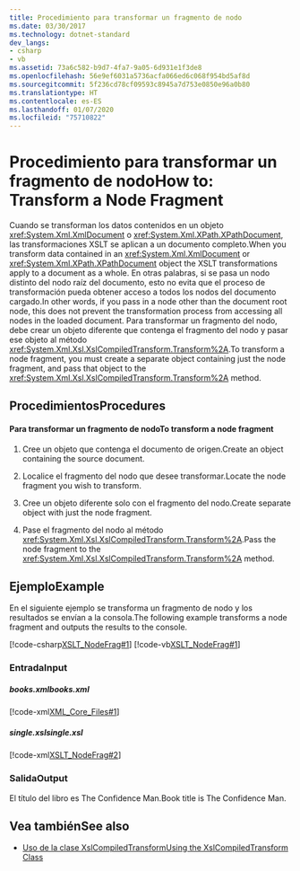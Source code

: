 ```yaml
---
title: Procedimiento para transformar un fragmento de nodo
ms.date: 03/30/2017
ms.technology: dotnet-standard
dev_langs:
- csharp
- vb
ms.assetid: 73a6c582-b9d7-4fa7-9a05-6d931e1f3de8
ms.openlocfilehash: 56e9ef6031a5736acfa066ed6c068f954bd5af8d
ms.sourcegitcommit: 5f236cd78cf09593c8945a7d753e0850e96a0b80
ms.translationtype: HT
ms.contentlocale: es-ES
ms.lasthandoff: 01/07/2020
ms.locfileid: "75710822"
---
```

# <a name="how-to-transform-a-node-fragment"></a><span data-ttu-id="44743-102">Procedimiento para transformar un fragmento de nodo</span><span class="sxs-lookup"><span data-stu-id="44743-102">How to: Transform a Node Fragment</span></span>
<span data-ttu-id="44743-103">Cuando se transforman los datos contenidos en un objeto <xref:System.Xml.XmlDocument> o <xref:System.Xml.XPath.XPathDocument>, las transformaciones XSLT se aplican a un documento completo.</span><span class="sxs-lookup"><span data-stu-id="44743-103">When you transform data contained in an <xref:System.Xml.XmlDocument> or <xref:System.Xml.XPath.XPathDocument> object the XSLT transformations apply to a document as a whole.</span></span> <span data-ttu-id="44743-104">En otras palabras, si se pasa un nodo distinto del nodo raíz del documento, esto no evita que el proceso de transformación pueda obtener acceso a todos los nodos del documento cargado.</span><span class="sxs-lookup"><span data-stu-id="44743-104">In other words, if you pass in a node other than the document root node, this does not prevent the transformation process from accessing all nodes in the loaded document.</span></span> <span data-ttu-id="44743-105">Para transformar un fragmento del nodo, debe crear un objeto diferente que contenga el fragmento del nodo y pasar ese objeto al método <xref:System.Xml.Xsl.XslCompiledTransform.Transform%2A>.</span><span class="sxs-lookup"><span data-stu-id="44743-105">To transform a node fragment, you must create a separate object containing just the node fragment, and pass that object to the <xref:System.Xml.Xsl.XslCompiledTransform.Transform%2A> method.</span></span>  
  
## <a name="procedures"></a><span data-ttu-id="44743-106">Procedimientos</span><span class="sxs-lookup"><span data-stu-id="44743-106">Procedures</span></span>  
  
#### <a name="to-transform-a-node-fragment"></a><span data-ttu-id="44743-107">Para transformar un fragmento de nodo</span><span class="sxs-lookup"><span data-stu-id="44743-107">To transform a node fragment</span></span>  
  
1. <span data-ttu-id="44743-108">Cree un objeto que contenga el documento de origen.</span><span class="sxs-lookup"><span data-stu-id="44743-108">Create an object containing the source document.</span></span>  
  
2. <span data-ttu-id="44743-109">Localice el fragmento del nodo que desee transformar.</span><span class="sxs-lookup"><span data-stu-id="44743-109">Locate the node fragment you wish to transform.</span></span>  
  
3. <span data-ttu-id="44743-110">Cree un objeto diferente solo con el fragmento del nodo.</span><span class="sxs-lookup"><span data-stu-id="44743-110">Create separate object with just the node fragment.</span></span>  
  
4. <span data-ttu-id="44743-111">Pase el fragmento del nodo al método <xref:System.Xml.Xsl.XslCompiledTransform.Transform%2A>.</span><span class="sxs-lookup"><span data-stu-id="44743-111">Pass the node fragment to the <xref:System.Xml.Xsl.XslCompiledTransform.Transform%2A> method.</span></span>  
  
## <a name="example"></a><span data-ttu-id="44743-112">Ejemplo</span><span class="sxs-lookup"><span data-stu-id="44743-112">Example</span></span>  
 <span data-ttu-id="44743-113">En el siguiente ejemplo se transforma un fragmento de nodo y los resultados se envían a la consola.</span><span class="sxs-lookup"><span data-stu-id="44743-113">The following example transforms a node fragment and outputs the results to the console.</span></span>  
  
 [!code-csharp[XSLT_NodeFrag#1](../../../../samples/snippets/csharp/VS_Snippets_Data/XSLT_NodeFrag/CS/xslt_frag.cs#1)]
 [!code-vb[XSLT_NodeFrag#1](../../../../samples/snippets/visualbasic/VS_Snippets_Data/XSLT_NodeFrag/VB/xslt_frag.vb#1)]  
  
### <a name="input"></a><span data-ttu-id="44743-114">Entrada</span><span class="sxs-lookup"><span data-stu-id="44743-114">Input</span></span>  
  
##### <a name="booksxml"></a><span data-ttu-id="44743-115">books.xml</span><span class="sxs-lookup"><span data-stu-id="44743-115">books.xml</span></span>  
 [!code-xml[XML_Core_Files#1](../../../../samples/snippets/xml/VS_Snippets_Data/XML_Core_Files/XML/books.xml#1)]  
  
##### <a name="singlexsl"></a><span data-ttu-id="44743-116">single.xsl</span><span class="sxs-lookup"><span data-stu-id="44743-116">single.xsl</span></span>  
 [!code-xml[XSLT_NodeFrag#2](../../../../samples/snippets/xml/VS_Snippets_Data/XSLT_NodeFrag/XML/single.xsl#2)]  
  
### <a name="output"></a><span data-ttu-id="44743-117">Salida</span><span class="sxs-lookup"><span data-stu-id="44743-117">Output</span></span>  
 <span data-ttu-id="44743-118">El título del libro es The Confidence Man.</span><span class="sxs-lookup"><span data-stu-id="44743-118">Book title is The Confidence Man.</span></span>  
  
## <a name="see-also"></a><span data-ttu-id="44743-119">Vea también</span><span class="sxs-lookup"><span data-stu-id="44743-119">See also</span></span>

- [<span data-ttu-id="44743-120">Uso de la clase XslCompiledTransform</span><span class="sxs-lookup"><span data-stu-id="44743-120">Using the XslCompiledTransform Class</span></span>](../../../../docs/standard/data/xml/using-the-xslcompiledtransform-class.md)
